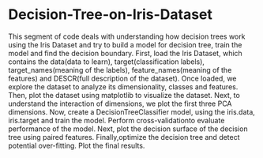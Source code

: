 # Decision-Tree-on-Iris-Dataset
This segment of code deals with understanding how decision trees work using the Iris Dataset and try to build a model for decision tree, train the model and find the decision boundary.
First, load the Iris Dataset, which contains the data(data to learn), target(classification labels), target_names(meaning of the labels), feature_names(meaning of the features) and DESCR(full description of the dataset).
Once loaded, we explore the dataset to analyze its dimensionality, classes and features.
Then, plot the dataset using matplotlib to visualize the dataset.
Next, to understand the interaction of dimensions, we plot the first three PCA dimensions.
Now, create a DecisionTreeClassifier model, using the iris.data, iris.target and train the model.
Perform cross-validationto evaluate performance of the model.
Next, plot the decision surface of the decision tree using paired features.
Finally,optimize the decision tree and detect potential over-fitting.
Plot the final results.
